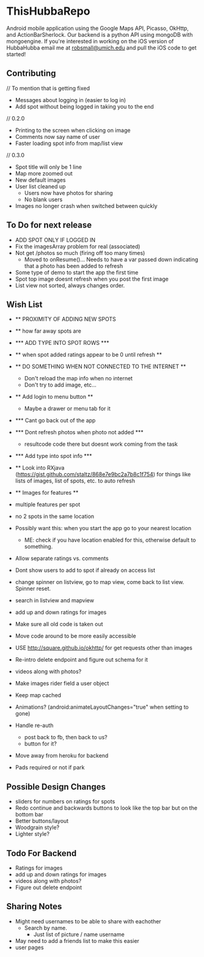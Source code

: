 ThisHubbaRepo
=============

Android mobile application using the Google Maps API, Picasso, OkHttp, and ActionBarSherlock. Our backend is a python API using mongoDB with mongoengine. If you're interested in working on the iOS version of HubbaHubba email me at robsmall@umich.edu and pull the iOS code to get started!

Contributing
------------
// To mention that is getting fixed
- Messages about logging in (easier to log in)
- Add spot without being logged in taking you to the end

// 0.2.0
- Printing to the screen when clicking on image
- Comments now say name of user
- Faster loading spot info from map/list view

// 0.3.0
- Spot title will only be 1 line
- Map more zoomed out
- New default images
- User list cleaned up
	- Users now have photos for sharing
	- No blank users
- Images no longer crash when switched between quickly

To Do for next release
------------
- ADD SPOT ONLY IF LOGGED IN
- Fix the imagesArray problem for real (associated)
- Not get /photos so much (firing off too many times)
	- Moved to onResume()... Needs to have a var passed down
	  indicating that a photo has been added to refresh
- Some type of demo to start the app the first time
- Spot top image doesnt refresh when you post the first image
- List view not sorted, always changes order.

Wish List
------------
- ** PROXIMITY OF ADDING NEW SPOTS
- ** how far away spots are
- *** ADD TYPE INTO SPOT ROWS ***
- ** when spot added ratings appear to be 0 until refresh **
- ** DO SOMETHING WHEN NOT CONNECTED TO THE INTERNET **
    - Don't reload the map info when no internet
    - Don't try to add image, etc...
- ** Add login to menu button **
	- Maybe a drawer or menu tab for it
- *** Cant go back out of the app
- *** Dont refresh photos when photo not added ***
	- resultcode code there but doesnt work coming from the task
- *** Add type into spot info ***

- ** Look into RXjava (https://gist.github.com/staltz/868e7e9bc2a7b8c1f754)
    for things like lists of images, list of spots, etc. to auto refresh
- ** Images for features **
- multiple features per spot
- no 2 spots in the same location
- Possibly want this: when you start the app go to your nearest location
	- ME: check if you have location enabled for this, otherwise default to something.
- Allow separate ratings vs. comments
- Dont show users to add to spot if already on access list
- change spinner on listview, go to map view, come back to list view. Spinner reset.
- search in listview and mapview
- add up and down ratings for images
- Make sure all old code is taken out
- Move code around to be more easily accessible
- USE http://square.github.io/okhttp/ for get requests other than images
- Re-intro delete endpoint and figure out schema for it
- videos along with photos?
- Make images rider field a user object
- Keep map cached
- Animations?
    (android:animateLayoutChanges="true" when setting to gone) 
- Handle re-auth
	- post back to fb, then back to us?
	- button for it?
- Move away from heroku for backend
- Pads required or not if park

Possible Design Changes
------------
- sliders for numbers on ratings for spots
- Redo continue and backwards buttons to look like the top bar but on the bottom bar
- Better buttons/layout
- Woodgrain style?
- Lighter style?

Todo For Backend
------------
- Ratings for images
- add up and down ratings for images
- videos along with photos?
- Figure out delete endpoint


Sharing Notes
------------
- Might need usernames to be able to share with eachother
	- Search by name.
		- Just list of picture / name username
- May need to add a friends list to make this easier
- user pages